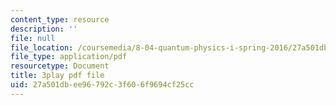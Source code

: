 ```yaml
---
content_type: resource
description: ''
file: null
file_location: /coursemedia/8-04-quantum-physics-i-spring-2016/27a501dbee96792c3f606f9694cf25cc_e0C1Bkcjrdc.pdf
file_type: application/pdf
resourcetype: Document
title: 3play pdf file
uid: 27a501db-ee96-792c-3f60-6f9694cf25cc
---
```

